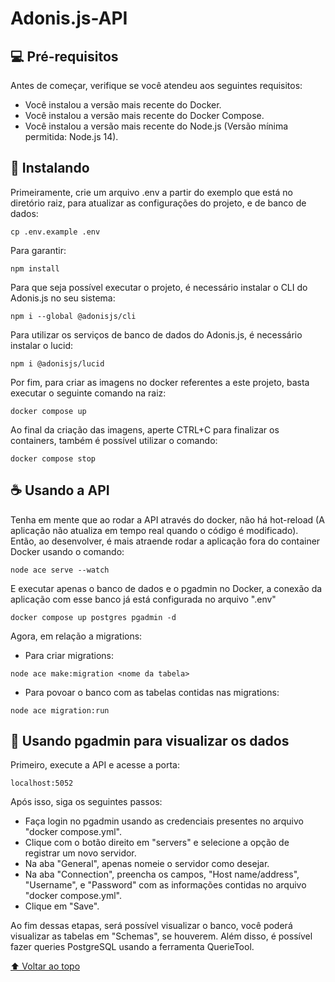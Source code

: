 # Adonis.js-API

<!---Esses são exemplos. Veja https://shields.io para outras pessoas ou para personalizar este conjunto de escudos. Você pode querer incluir dependências, status do projeto e informações de licença aqui--->


## 💻 Pré-requisitos

Antes de começar, verifique se você atendeu aos seguintes requisitos:
* Você instalou a versão mais recente do Docker.
* Você instalou a versão mais recente do Docker Compose.
* Você instalou a versão mais recente do Node.js (Versão mínima permitida: Node.js 14).

## 🚀 Instalando
Primeiramente, crie um arquivo .env a partir do exemplo que está no diretório raiz, para atualizar as configurações do projeto, e de banco de dados:
```
cp .env.example .env
```

Para garantir:
```
npm install
```

Para que seja possível executar o projeto, é necessário instalar o CLI do Adonis.js no seu sistema:

```
npm i --global @adonisjs/cli
```

Para utilizar os serviços de banco de dados do Adonis.js, é necessário instalar o lucid:
```
npm i @adonisjs/lucid
```

Por fim, para criar as imagens no docker referentes a este projeto, basta executar o seguinte comando na raiz:
```
docker compose up
```
Ao final da criação das imagens, aperte CTRL+C para finalizar os containers, também é possível utilizar o comando:
```
docker compose stop
```


## ☕ Usando a API

Tenha em mente que ao rodar a API através do docker, não há hot-reload (A aplicação não atualiza em tempo real quando o código é modificado). Então, ao desenvolver, é mais atraende rodar a aplicação fora do container Docker usando o comando:
```
node ace serve --watch
```
E executar apenas o banco de dados e o pgadmin no Docker, a conexão da aplicação com esse banco já está configurada no arquivo ".env"

```
docker compose up postgres pgadmin -d
```

Agora, em relação a migrations:
- Para criar migrations:
```
node ace make:migration <nome da tabela>
```
- Para povoar o banco com as tabelas contidas nas migrations:
```
node ace migration:run
```

## 🐘 Usando pgadmin para visualizar os dados
Primeiro, execute a API e acesse a porta:
```
localhost:5052
```
Após isso, siga os seguintes passos:
- Faça login no pgadmin usando as credenciais presentes no arquivo "docker compose.yml".
- Clique com o botão direito em "servers" e selecione a opção de registrar um novo servidor.
- Na aba "General", apenas nomeie o servidor como desejar.
- Na aba "Connection", preencha os campos, "Host name/address", "Username", e "Password" com as informações contidas no arquivo "docker compose.yml". 
- Clique em "Save".

Ao fim dessas etapas, será possível visualizar o banco, você poderá visualizar as tabelas em "Schemas", se houverem. Além disso, é possível fazer queries PostgreSQL usando a ferramenta QuerieTool.

[⬆ Voltar ao topo](#Adonis.js-API)